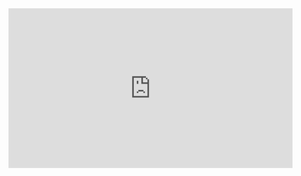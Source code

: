<iframe width="560" height="315" src="https://www.youtube.com/embed/5hGUwj9PG-A?si=46PScq5Guga0yd60" title="YouTube video player" frameborder="0" allow="accelerometer; autoplay; clipboard-write; encrypted-media; gyroscope; picture-in-picture; web-share" referrerpolicy="strict-origin-when-cross-origin" allowfullscreen></iframe>
